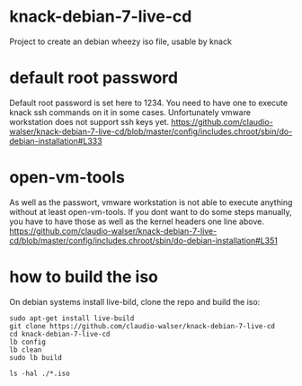 # knack-debian-7-live-cd #
Project to create an debian wheezy iso file, usable by knack

# default root password #
Default root password is set here to 1234. You need to have one to execute knack ssh commands on it in some cases. Unfortunately vmware workstation does not support ssh keys yet.
https://github.com/claudio-walser/knack-debian-7-live-cd/blob/master/config/includes.chroot/sbin/do-debian-installation#L333

# open-vm-tools #
As well as the passwort, vmware workstation is not able to execute anything without at least open-vm-tools. If you dont want to do some steps manually, you have to have those as well as the kernel headers one line above.
https://github.com/claudio-walser/knack-debian-7-live-cd/blob/master/config/includes.chroot/sbin/do-debian-installation#L351

# how to build the iso #
On debian systems install live-bild, clone the repo and build the iso:

     
    sudo apt-get install live-build
    git clone https://github.com/claudio-walser/knack-debian-7-live-cd
    cd knack-debian-7-live-cd
    lb config
    lb clean
    sudo lb build
    
    ls -hal ./*.iso
     
